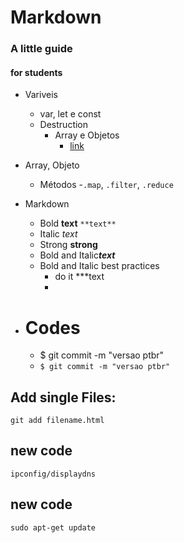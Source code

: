 # Markdown

### A little guide
#### for students

- Variveis
    - var, let e const
    - Destruction
        - Array e Objetos
            - [link](http://linkhere.com)


- Array, Objeto
    - Métodos
        -`.map`, `.filter`, `.reduce`

- Markdown

    - Bold **text** `**text**`
    - Italic *text*
    - Strong __strong__
    - Bold and Italic***text***
    - Bold and Italic best practices
        - do it ***text
        - 
- # Codes
    - $ git commit -m "versao ptbr"
    - `$ git commit -m "versao ptbr"`


## Add single Files:
    git add filename.html

## new code
    ipconfig/displaydns
## new code
    sudo apt-get update